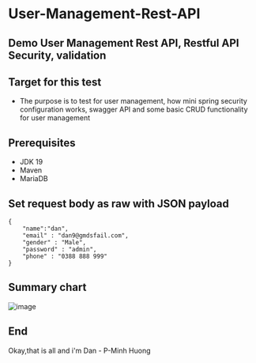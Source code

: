 # User-Management-Rest-API


## Demo User Management Rest API, Restful API Security, validation

## Target for this test
- The purpose is to test for user management, how mini spring security configuration works, swagger API and some basic CRUD functionality for user management

## Prerequisites

- JDK 19
- Maven
- MariaDB

## Set request body as raw with JSON payload
```
{   
    "name":"dan",
    "email" : "dan9@gmdsfail.com",
    "gender" : "Male",
    "password" : "admin",
    "phone" : "0388 888 999"
}
```
## Summary chart
<!--  
                                             - src
                                                  - main
                                                        -* com.DanCreate.loginregisEmail
                                                              - config 
                                                                      - ApplicationConfigAuxiliary.java
                                                                      - PasswordEncoder.java
                                                                      - SecurityConfig.java
                                                                      - SpringDocConfig.java
                                                                      - SwaggerConfig.java
                                                              - controller
                                                                      - UserController.java
                                                              - exception
                                                                      - DuplicateRecordException
                                                                      - ErrorResponse
                                                                      - GlobalExceptionHandler
                                                                      - NotFoundException
                                                              - model
                                                                  - dtos
                                                                         -- CreateUserDto.java
                                                                         -- UpdateUserDto.java
                                                                         -- UploadFileDto.java
                                                                  - entities
                                                                         -- User.java
                                                              - reponsitory
                                                                      - TokenRepository.java
                                                                      - UserRepository.java
                                                              - response
                                                                      - UserRepository.java
                                                              - runDemo
                                                                      - testController.java
                                                              - service
                                                                      - UserService.java
                                                                      - UserServiceImpl.java
                                                                      
                                                              - DemoApplication.java
                                                  - resources
                                                              -application.properties
                                             - pom.xml
 -->
![image](https://user-images.githubusercontent.com/127305381/228211127-cd5927ff-b3aa-4a72-b576-121d2d255908.png)



## End
Okay,that is all and i'm Dan - P-Minh Huong
